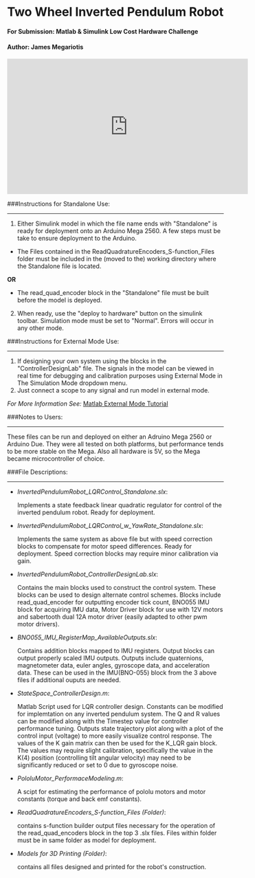 
# **Two Wheel Inverted Pendulum Robot**
#### For Submission: Matlab & Simulink Low Cost Hardware Challenge
#### Author: James Megariotis

<iframe width="560" height="315" src="https://www.youtube.com/embed/bBDBOt8wlIQ" frameborder="0" allowfullscreen></iframe>

###Instructions for Standalone Use:
________________________________

1. Either Simulink model in which the file name ends with "Standalone" is ready for deployment onto an Arduino Mega 2560. A few steps must be take to ensure deployment to the Arduino.

  - The Files contained in the ReadQuadratureEncoders_S-function_Files folder must be included in the (moved to the) working directory where the Standalone file is located.
  
  **OR**
  - The read_quad_encoder block in the "Standalone" file must be built before the model is deployed.

2. When ready, use the "deploy to hardware" button on the simulink toolbar. Simulation mode must be set to "Normal". Errors will occur in any other mode.



###Instructions for External Mode Use:
___________________________________

1. If designing your own system using the blocks in the "ControllerDesignLab" file. The signals in the model can be viewed in real time for debugging and calibration purposes using External Mode in The Simulation Mode dropdown menu. 
2. Just connect a scope to any signal and run model in external mode.

  _For More Information See:_ [Matlab External Mode Tutorial](http://www.mathworks.com/help/supportpkg/arduino/ug/tune-and-monitor-model-running-on-arduino-mega-2560-hardware.html)


###Notes to Users:
_______________

These files can be run and deployed on either an Adruino Mega 2560 or Arduino Due. They were all tested on both platforms, but performance tends to be more stable on the Mega. Also all hardware is 5V, so the Mega became microcontroller of choice.


###File Descriptions:
__________________

- *InvertedPendulumRobot_LQRControl_Standalone.slx*:

  Implements a state feedback linear quadratic regulator for control of the inverted pendulum robot. Ready for deployment.


- *InvertedPendulumRobot_LQRControl_w_YawRate_Standalone.slx*: 

  Implements the same system as above file but with speed correction blocks to compensate for motor speed differences. Ready for deployment. Speed correction blocks may require minor calibration via gain.


- *InvertedPendulumRobot_ControllerDesignLab.slx*: 

  Contains the main blocks used to construct the control system. These blocks can be used to design alternate control schemes. Blocks include read_quad_encoder for outputting encoder tick count, BNO055 IMU block for acquiring IMU data, Motor Driver block for use with 12V motors and sabertooth dual 12A motor driver (easily adapted to other pwm motor drivers).


- *BNO055_IMU_RegisterMap_AvailableOutputs.slx*: 

  Contains addition blocks mapped to IMU registers. Output blocks can output properly scaled IMU outputs. Outputs include quaternions, magnetometer data, euler angles, gyroscope data, and acceleration data. These can be used in the IMU(BNO-055) block from the 3 above files if additional ouputs are needed.


- *StateSpace_ControllerDesign.m*: 

  Matlab Script used for LQR controller design. Constants can be modified for implemtation on any inverted pendulum system. The Q and R values can be modified along with the Timestep value for controller performance tuning. Outputs state trajectory plot along with a plot of the control input (voltage) to more easily visualize control response. The values of the K gain matrix can then be used for the K_LQR gain block. The values may require slight calibration, specifically the value in the K(4) position (controlling tilt angular velocity) may need to be significantly reduced or set to 0 due to gyroscope noise.


- *PololuMotor_PerformaceModeling.m*: 

  A scipt for estimating the performance of pololu motors and motor constants (torque and back emf constants).


- *ReadQuadratureEncoders_S-function_Files (Folder)*: 

  contains s-function builder output files necessary for the operation of the read_quad_encoders block in the top 3 .slx files. Files within folder must be in same folder as model for deployment.


- *Models for 3D Printing (Folder)*: 

  contains all files designed and printed for the robot's construction.
